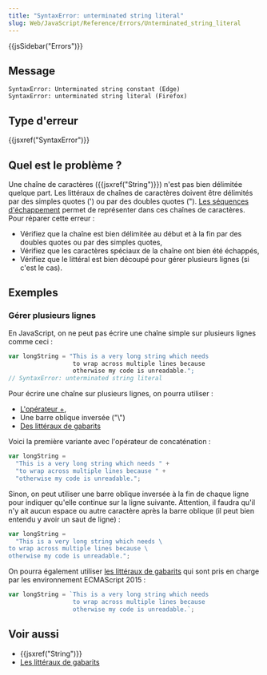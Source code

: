 ```yaml
---
title: "SyntaxError: unterminated string literal"
slug: Web/JavaScript/Reference/Errors/Unterminated_string_literal
---
```


{{jsSidebar("Errors")}}

## Message

```
SyntaxError: Unterminated string constant (Edge)
SyntaxError: unterminated string literal (Firefox)
```

## Type d'erreur

{{jsxref("SyntaxError")}}

## Quel est le problème ?

Une chaîne de caractères ({{jsxref("String")}}) n'est pas bien délimitée quelque part. Les littéraux de chaînes de caractères doivent être délimités par des simples quotes (') ou par des doubles quotes ("). [Les séquences d'échappement](/fr/docs/Web/JavaScript/Reference/Objets_globaux/String#Échappement_des_caractères) permet de représenter dans ces chaînes de caractères. Pour réparer cette erreur :

- Vérifiez que la chaîne est bien délimitée au début et à la fin par des doubles quotes ou par des simples quotes,
- Vérifiez que les caractères spéciaux de la chaîne ont bien été échappés,
- Vérifiez que le littéral est bien découpé pour gérer plusieurs lignes (si c'est le cas).

## Exemples

### Gérer plusieurs lignes

En JavaScript, on ne peut pas écrire une chaîne simple sur plusieurs lignes comme ceci :

```js example-bad
var longString = "This is a very long string which needs
                  to wrap across multiple lines because
                  otherwise my code is unreadable.";
// SyntaxError: unterminated string literal
```

Pour écrire une chaîne sur plusieurs lignes, on pourra utiliser :

- [L'opérateur +](</fr/docs/Web/JavaScript/Reference/Opérateurs/Opérateurs_arithmétiques#Addition_()>),
- Une barre oblique inversée ("\\")
- [Des littéraux de gabarits](/fr/docs/Web/JavaScript/Reference/Littéraux_gabarits)

Voici la première variante avec l'opérateur de concaténation :

```js example-good
var longString =
  "This is a very long string which needs " +
  "to wrap across multiple lines because " +
  "otherwise my code is unreadable.";
```

Sinon, on peut utiliser une barre oblique inversée à la fin de chaque ligne pour indiquer qu'elle continue sur la ligne suivante. Attention, il faudra qu'il n'y ait aucun espace ou autre caractère après la barre oblique (il peut bien entendu y avoir un saut de ligne) :

```js example-good
var longString =
  "This is a very long string which needs \
to wrap across multiple lines because \
otherwise my code is unreadable.";
```

On pourra également utiliser [les littéraux de gabarits](/fr/docs/Web/JavaScript/Reference/Littéraux_gabarits) qui sont pris en charge par les environnement ECMAScript 2015 :

```js example-good
var longString = `This is a very long string which needs
                  to wrap across multiple lines because
                  otherwise my code is unreadable.`;
```

## Voir aussi

- {{jsxref("String")}}
- [Les littéraux de gabarits](/fr/docs/Web/JavaScript/Reference/Littéraux_gabarits)
